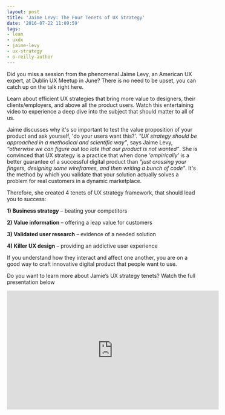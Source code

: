 ```yaml
---
layout: post
title: 'Jaime Levy: The Four Tenets of UX Strategy'
date: '2016-07-22 11:09:59'
tags:
- lean
- uxdx
- jaime-levy
- ux-strategy
- o-reilly-author
---
```


Did you miss a session from the phenomenal Jaime Levy​, an American UX expert, at Dublin UX Meetup in June? There is no need to be upset, you can catch up on the talk right here.

Learn about efficient UX strategies that bring more value to designers, their clients/employers, and above all the product users. Watch this entertaining video to experience a deep dive into the subject that should matter to all of us.

Jaime discusses why it's so important to test the value proposition of your product and ask yourself, 'do your users want this?'. *“UX strategy should be approached in a methodical and scientific way”*, says Jaime Levy, *“otherwise we can figure out too late that our product is not wanted”*. She is convinced that UX strategy is a practice that when done *'empirically'* is a better guarantee of a successful digital product than *"just crossing your fingers, designing some wireframes, and then writing a bunch of code"*. It's the method by which you validate that your solution actually solves a problem for real customers in a dynamic marketplace.

Therefore, she created 4 tenets of UX strategy framework, that should lead you to success:

**1) Business strategy** – beating your competitors

**2) Value information** – offering a leap value for customers

**3) Validated user research** – evidence of a needed solution

**4) Killer UX design** – providing an addictive user experience

If you understand how they interact and affect one another, you are on a good way to craft innovative digital product that people want to use.

Do you want to learn more about Jamie’s UX strategy tenets? Watch the full presentation below

<iframe width="560" height="315" src="https://www.youtube.com/embed/LqO_ZPnw6xc" frameborder="0" allowfullscreen></iframe>